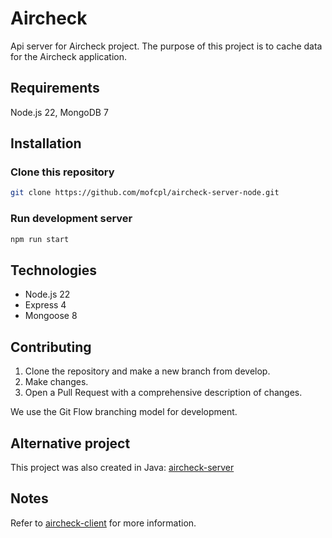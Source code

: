 

# Aircheck

Api server for Aircheck project. The purpose of this project is to cache data for the Aircheck application.

## Requirements

Node.js 22, MongoDB 7

## Installation

### Clone this repository
```bash
git clone https://github.com/mofcpl/aircheck-server-node.git
```

### Run development server
```bash
npm run start 
```

## Technologies

* Node.js 22
* Express 4
* Mongoose 8

## Contributing

1. Clone the repository and make a new branch from develop.
2. Make changes.
3. Open a Pull Request with a comprehensive description of changes.

We use the Git Flow branching model for development.

## Alternative project

This project was also created in Java: [aircheck-server](https://github.com/mofcpl/aircheck-server)

## Notes

Refer to [aircheck-client](https://github.com/mofcpl/aircheck-client) for more information.
